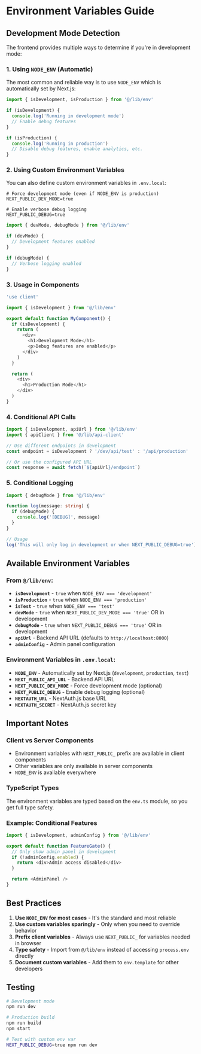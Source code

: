 # Environment Variables Guide

## Development Mode Detection

The frontend provides multiple ways to determine if you're in development mode:

### 1. Using `NODE_ENV` (Automatic)

The most common and reliable way is to use `NODE_ENV` which is automatically set by Next.js:

```typescript
import { isDevelopment, isProduction } from '@/lib/env'

if (isDevelopment) {
  console.log('Running in development mode')
  // Enable debug features
}

if (isProduction) {
  console.log('Running in production')
  // Disable debug features, enable analytics, etc.
}
```

### 2. Using Custom Environment Variables

You can also define custom environment variables in `.env.local`:

```env
# Force development mode (even if NODE_ENV is production)
NEXT_PUBLIC_DEV_MODE=true

# Enable verbose debug logging
NEXT_PUBLIC_DEBUG=true
```

```typescript
import { devMode, debugMode } from '@/lib/env'

if (devMode) {
  // Development features enabled
}

if (debugMode) {
  // Verbose logging enabled
}
```

### 3. Usage in Components

```typescript
'use client'

import { isDevelopment } from '@/lib/env'

export default function MyComponent() {
  if (isDevelopment) {
    return (
      <div>
        <h1>Development Mode</h1>
        <p>Debug features are enabled</p>
      </div>
    )
  }

  return (
    <div>
      <h1>Production Mode</h1>
    </div>
  )
}
```

### 4. Conditional API Calls

```typescript
import { isDevelopment, apiUrl } from '@/lib/env'
import { apiClient } from '@/lib/api-client'

// Use different endpoints in development
const endpoint = isDevelopment ? '/dev/api/test' : '/api/production'

// Or use the configured API URL
const response = await fetch(`${apiUrl}/endpoint`)
```

### 5. Conditional Logging

```typescript
import { debugMode } from '@/lib/env'

function log(message: string) {
  if (debugMode) {
    console.log('[DEBUG]', message)
  }
}

// Usage
log('This will only log in development or when NEXT_PUBLIC_DEBUG=true')
```

## Available Environment Variables

### From `@/lib/env`:

- **`isDevelopment`** - `true` when `NODE_ENV === 'development'`
- **`isProduction`** - `true` when `NODE_ENV === 'production'`
- **`isTest`** - `true` when `NODE_ENV === 'test'`
- **`devMode`** - `true` when `NEXT_PUBLIC_DEV_MODE === 'true'` OR in development
- **`debugMode`** - `true` when `NEXT_PUBLIC_DEBUG === 'true'` OR in development
- **`apiUrl`** - Backend API URL (defaults to `http://localhost:8000`)
- **`adminConfig`** - Admin panel configuration

### Environment Variables in `.env.local`:

- **`NODE_ENV`** - Automatically set by Next.js (`development`, `production`, `test`)
- **`NEXT_PUBLIC_API_URL`** - Backend API URL
- **`NEXT_PUBLIC_DEV_MODE`** - Force development mode (optional)
- **`NEXT_PUBLIC_DEBUG`** - Enable debug logging (optional)
- **`NEXTAUTH_URL`** - NextAuth.js base URL
- **`NEXTAUTH_SECRET`** - NextAuth.js secret key

## Important Notes

### Client vs Server Components

- Environment variables with `NEXT_PUBLIC_` prefix are available in client components
- Other variables are only available in server components
- `NODE_ENV` is available everywhere

### TypeScript Types

The environment variables are typed based on the `env.ts` module, so you get full type safety.

### Example: Conditional Features

```typescript
import { isDevelopment, adminConfig } from '@/lib/env'

export default function FeatureGate() {
  // Only show admin panel in development
  if (!adminConfig.enabled) {
    return <div>Admin access disabled</div>
  }

  return <AdminPanel />
}
```

## Best Practices

1. **Use `NODE_ENV` for most cases** - It's the standard and most reliable
2. **Use custom variables sparingly** - Only when you need to override behavior
3. **Prefix client variables** - Always use `NEXT_PUBLIC_` for variables needed in browser
4. **Type safety** - Import from `@/lib/env` instead of accessing `process.env` directly
5. **Document custom variables** - Add them to `env.template` for other developers

## Testing

```bash
# Development mode
npm run dev

# Production build
npm run build
npm start

# Test with custom env var
NEXT_PUBLIC_DEBUG=true npm run dev
```
